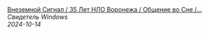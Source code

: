 <!--2024-10-14 23:19:05-->
<div class="yb">
  <a class="nodecor" href="/posts.html?tajny/vnezemnoj_signal_35_let_nlo_voroneja_obshchenie_vo_sne_otkljuchenie_voyadjera_uragany_strim">
    <img class="preview" data-videoid="xcTw3J8tDlg" src="https://i1.ytimg.com/vi/xcTw3J8tDlg/hqdefault.jpg" align="middle" alt="">
  </a>
  <div class="inlbl text">
    <a class="nodecor" href="/posts.html?tajny/vnezemnoj_signal_35_let_nlo_voroneja_obshchenie_vo_sne_otkljuchenie_voyadjera_uragany_strim">Внеземной Сигнал / 35 Лет НЛО Воронежа / Общение во Сне /...</a><br>
    <i class="smaller2">Свидетель Windows</i><br>
    <i class="smaller3">2024-10-14</i>
  </div>
</div>
